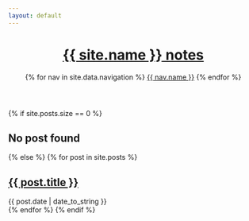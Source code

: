 ```yaml
---
layout: default
---
```

<header class="masthead">
  <h1 class="masthead-title">
      <a href="{{ site.baseurl }}/">{{ site.name }}<span> notes</span></a>
  </h1>
  <nav class="masthead-nav">
    {% for nav in site.data.navigation %}
    <a href="{{ nav.link }}">{{ nav.name }}</a>
    {% endfor %}
  </nav>
</header>
<div class="content list">
{% if site.posts.size == 0 %}
  <h2>No post found</h2>
{% else %}
{% for post in site.posts %}
  <div class="list-item">
    <h2 class="list-post-title">
      <a href="{{ site.baseurl }}{{ post.url }}">{{ post.title }}</a>
    </h2>
    <div class="list-post-date">
      <time>{{ post.date | date_to_string }}</time>
    </div>
  </div>
{% endfor %}
{% endif %}
</div>
